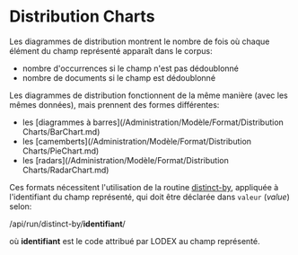 # Distribution Charts

Les diagrammes de distribution montrent le nombre de fois où chaque élément du champ représenté apparaît dans le corpus:

* nombre d'occurrences si le champ n'est pas dédoublonné
* nombre de documents si le champ est dédoublonné

Les diagrammes de distribution fonctionnent de la même manière \(avec les mêmes données\), mais prennent des formes différentes:

* les [diagrammes à barres](/Administration/Modèle/Format/Distribution Charts/BarChart.md)
* les [camemberts](/Administration/Modèle/Format/Distribution Charts/PieChart.md)
* les [radars](/Administration/Modèle/Format/Distribution Charts/RadarChart.md)

Ces formats nécessitent l'utilisation de la routine [distinct-by](/Configuration/routines/DistinctBy.md), appliquée à l'identifiant du champ représenté, qui doit être déclarée dans `valeur` \(_value_\) selon:

/api/run/distinct-by/**identifiant**/

où **identifiant** est le code attribué par LODEX au champ représenté.

